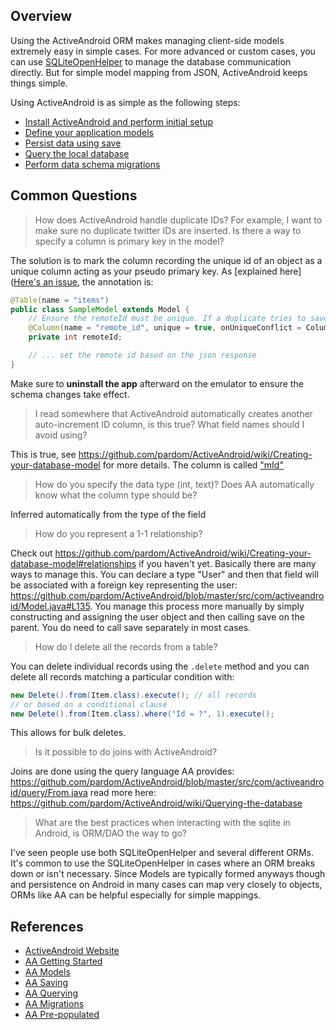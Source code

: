 ## Overview

Using the ActiveAndroid ORM makes managing client-side models extremely easy in simple cases. For more advanced or custom cases, you can use [SQLiteOpenHelper](http://www.androidhive.info/2011/11/android-sqlite-database-tutorial/) to manage the database communication directly. But for simple model mapping from JSON, ActiveAndroid keeps things simple. 

Using ActiveAndroid is as simple as the following steps:

 * [Install ActiveAndroid and perform initial setup](https://github.com/pardom/ActiveAndroid/wiki/Getting-started)
 * [Define your application models](https://github.com/pardom/ActiveAndroid/wiki/Creating-your-database-model)
 * [Persist data using save](https://github.com/pardom/ActiveAndroid/wiki/Saving-to-the-database)
 * [Query the local database](https://github.com/pardom/ActiveAndroid/wiki/Querying-the-database)
 * [Perform data schema migrations](https://github.com/pardom/ActiveAndroid/wiki/Schema-migrations)

## Common Questions

> How does ActiveAndroid handle duplicate IDs?  For example, I want to make sure no duplicate twitter IDs are inserted.  Is there a way to specify a column is primary key in the model?

The solution is to mark the column recording the unique id of an object as a unique column acting as your pseudo primary key. As [explained here]([Here's an issue](https://github.com/pardom/ActiveAndroid/issues/22), the annotation is:

```java
@Table(name = "items")
public class SampleModel extends Model {
    // Ensure the remoteId must be unique. If a duplicate tries to save, replace the 
    @Column(name = "remote_id", unique = true, onUniqueConflict = Column.ConflictAction.REPLACE)
    private int remoteId;

    // ... set the remote id based on the json response
}
```

Make sure to **uninstall the app** afterward on the emulator to ensure the schema changes take effect.

> I read somewhere that ActiveAndroid automatically creates another auto-increment ID column, is this true?  What field names should I avoid using?

This is true, see https://github.com/pardom/ActiveAndroid/wiki/Creating-your-database-model for more details. The column is called ["mId"](https://github.com/pardom/ActiveAndroid/blob/master/src/com/activeandroid/Model.java#L40)

> How do you specify the data type (int, text)?  Does AA automatically know what the column type should be?

Inferred automatically from the type of the field

> How do you represent a 1-1 relationship?  

Check out https://github.com/pardom/ActiveAndroid/wiki/Creating-your-database-model#relationships if you haven't yet. Basically there are many ways to manage this. You can declare a type "User" and then that field will be associated with a foreign key representing the user: https://github.com/pardom/ActiveAndroid/blob/master/src/com/activeandroid/Model.java#L135. You manage this process more manually by simply constructing and assigning the user object and then calling save on the parent. You do need to call save separately in most cases.

> How do I delete all the records from a table?

You can delete individual records using the `.delete` method and you can delete all records matching a particular condition with:

```java
new Delete().from(Item.class).execute(); // all records
// or based on a conditional clause
new Delete().from(Item.class).where("Id = ?", 1).execute();
```

This allows for bulk deletes.

> Is it possible to do joins with ActiveAndroid? 

Joins are done using the query language AA provides: https://github.com/pardom/ActiveAndroid/blob/master/src/com/activeandroid/query/From.java read more here: https://github.com/pardom/ActiveAndroid/wiki/Querying-the-database

> What are the best practices when interacting with the sqlite in Android, is ORM/DAO the way to go?

I've seen people use both SQLiteOpenHelper and several different ORMs. It's common to use the SQLiteOpenHelper in cases where an ORM breaks down or isn't necessary. Since Models are typically formed anyways though and persistence on Android in many cases can map very closely to objects, ORMs like AA can be helpful especially for simple mappings.

## References

* [ActiveAndroid Website](http://www.activeandroid.com/)
* [AA Getting Started](https://github.com/pardom/ActiveAndroid/wiki/Getting-started)
* [AA Models](https://github.com/pardom/ActiveAndroid/wiki/Creating-your-database-model)
* [AA Saving](https://github.com/pardom/ActiveAndroid/wiki/Saving-to-the-database)
* [AA Querying](https://github.com/pardom/ActiveAndroid/wiki/Querying-the-database)
* [AA Migrations](https://github.com/pardom/ActiveAndroid/wiki/Schema-migrations)
* [AA Pre-populated](https://github.com/pardom/ActiveAndroid/wiki/Pre-populated-databases)